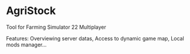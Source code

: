# AgriStock
Tool for Farming Simulator 22 Multiplayer

Features: Overviewing server datas, Access to dynamic game map, Local mods manager...
